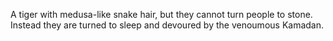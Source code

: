 A tiger with medusa-like snake hair, but they cannot turn people to stone. Instead they are turned to sleep and devoured by the venoumous Kamadan.